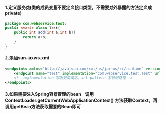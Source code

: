 #### 1.定义服务类(类的成员变量不要定义接口类型，不需要对外暴露的方法定义成private)
```java
package com.webservice.test;
public static class Test{
	public int add(int a,int b){
		return a+b;
	}
}
```

#### 2.添加sun-jaxws.xml
<?xml version="1.0" encoding="UTF-8"?>
```xml
<endpoints xmlns="http://java.sun.com/xml/ns/jax-ws/ri/runtime" version="2.0">
	<endpoint name="test" implementation="com.webservice.test.Test" url-pattern="/services/test" />
	<!--implementation 写服务类类名，url-pattern 写访问路径-->
</endpoints>
```

#### 3.如果需要注入Spring容器管理的bean，调用ContextLoader.getCurrentWebApplicationContext() 方法获取Context，再调用getBean方法获取需要的Bean即可